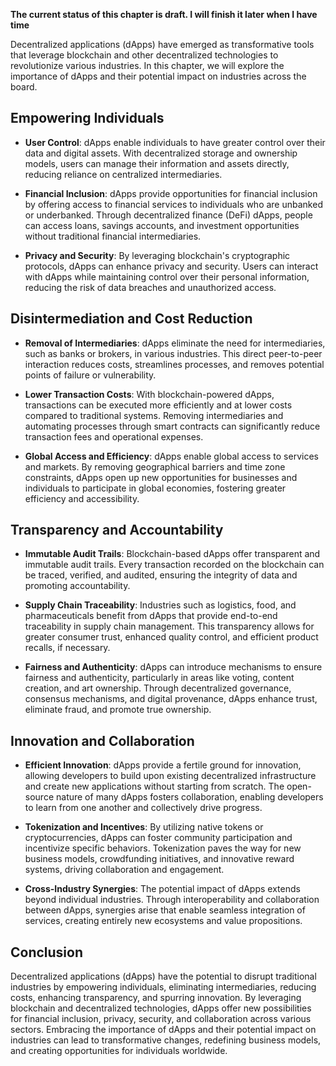 **The current status of this chapter is draft. I will finish it later when I have time**

Decentralized applications (dApps) have emerged as transformative tools that leverage blockchain and other decentralized technologies to revolutionize various industries. In this chapter, we will explore the importance of dApps and their potential impact on industries across the board.

Empowering Individuals
----------------------

* **User Control**: dApps enable individuals to have greater control over their data and digital assets. With decentralized storage and ownership models, users can manage their information and assets directly, reducing reliance on centralized intermediaries.

* **Financial Inclusion**: dApps provide opportunities for financial inclusion by offering access to financial services to individuals who are unbanked or underbanked. Through decentralized finance (DeFi) dApps, people can access loans, savings accounts, and investment opportunities without traditional financial intermediaries.

* **Privacy and Security**: By leveraging blockchain's cryptographic protocols, dApps can enhance privacy and security. Users can interact with dApps while maintaining control over their personal information, reducing the risk of data breaches and unauthorized access.

Disintermediation and Cost Reduction
------------------------------------

* **Removal of Intermediaries**: dApps eliminate the need for intermediaries, such as banks or brokers, in various industries. This direct peer-to-peer interaction reduces costs, streamlines processes, and removes potential points of failure or vulnerability.

* **Lower Transaction Costs**: With blockchain-powered dApps, transactions can be executed more efficiently and at lower costs compared to traditional systems. Removing intermediaries and automating processes through smart contracts can significantly reduce transaction fees and operational expenses.

* **Global Access and Efficiency**: dApps enable global access to services and markets. By removing geographical barriers and time zone constraints, dApps open up new opportunities for businesses and individuals to participate in global economies, fostering greater efficiency and accessibility.

Transparency and Accountability
-------------------------------

* **Immutable Audit Trails**: Blockchain-based dApps offer transparent and immutable audit trails. Every transaction recorded on the blockchain can be traced, verified, and audited, ensuring the integrity of data and promoting accountability.

* **Supply Chain Traceability**: Industries such as logistics, food, and pharmaceuticals benefit from dApps that provide end-to-end traceability in supply chain management. This transparency allows for greater consumer trust, enhanced quality control, and efficient product recalls, if necessary.

* **Fairness and Authenticity**: dApps can introduce mechanisms to ensure fairness and authenticity, particularly in areas like voting, content creation, and art ownership. Through decentralized governance, consensus mechanisms, and digital provenance, dApps enhance trust, eliminate fraud, and promote true ownership.

Innovation and Collaboration
----------------------------

* **Efficient Innovation**: dApps provide a fertile ground for innovation, allowing developers to build upon existing decentralized infrastructure and create new applications without starting from scratch. The open-source nature of many dApps fosters collaboration, enabling developers to learn from one another and collectively drive progress.

* **Tokenization and Incentives**: By utilizing native tokens or cryptocurrencies, dApps can foster community participation and incentivize specific behaviors. Tokenization paves the way for new business models, crowdfunding initiatives, and innovative reward systems, driving collaboration and engagement.

* **Cross-Industry Synergies**: The potential impact of dApps extends beyond individual industries. Through interoperability and collaboration between dApps, synergies arise that enable seamless integration of services, creating entirely new ecosystems and value propositions.

Conclusion
----------

Decentralized applications (dApps) have the potential to disrupt traditional industries by empowering individuals, eliminating intermediaries, reducing costs, enhancing transparency, and spurring innovation. By leveraging blockchain and decentralized technologies, dApps offer new possibilities for financial inclusion, privacy, security, and collaboration across various sectors. Embracing the importance of dApps and their potential impact on industries can lead to transformative changes, redefining business models, and creating opportunities for individuals worldwide.
